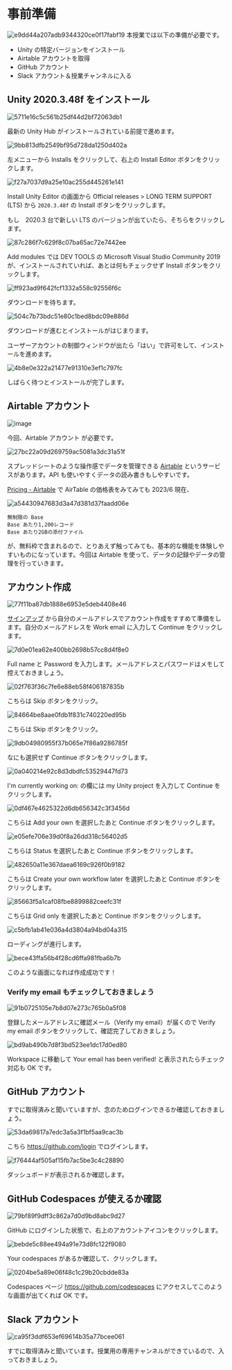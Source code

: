 # 事前準備

![e9dd44a207adb9344320ce0f17fabf19](https://i.gyazo.com/e9dd44a207adb9344320ce0f17fabf19.png)
本授業では以下の準備が必要です。

- Unity の特定バージョンをインストール
- Airtable アカウントを取得
- GitHub アカウント
- Slack アカウント＆授業チャンネルに入る

## Unity 2020.3.48f をインストール

![5711e16c5c561b25df44d2bf72063db1](https://i.gyazo.com/5711e16c5c561b25df44d2bf72063db1.png)

最新の Unity Hub がインストールされている前提で進めます。

![9bb813dfb2549bf95d728da1250d402a](https://i.gyazo.com/9bb813dfb2549bf95d728da1250d402a.png)

左メニューから Installs をクリックして、右上の Install Editor ボタンをクリックします。

![f27a7037d9a25e10ac255d445261e141](https://i.gyazo.com/f27a7037d9a25e10ac255d445261e141.png)

Install Unity Editor の画面から Official releases > LONG TERM SUPPORT (LTS) から `2020.3.48f` の Install ボタンをクリックします。

もし　2020.3 台で新しい LTS のバージョンが出ていたら、そちらをクリックします。

![87c286f7c629f8c07ba65ac72e7442ee](https://i.gyazo.com/87c286f7c629f8c07ba65ac72e7442ee.jpg)

Add modules では DEV TOOLS の Microsoft Visual Studio Community 2019 が、インストールされていれば、あとは何もチェックせず Install ボタンをクリックします。

![ff923ad9f642fcf1332a558c92556f6c](https://i.gyazo.com/ff923ad9f642fcf1332a558c92556f6c.png)

ダウンロードを待ちます。

![504c7b73bdc51e80c1bed8bdc09e886d](https://i.gyazo.com/504c7b73bdc51e80c1bed8bdc09e886d.png)

ダウンロードが進むとインストールがはじまります。

ユーザーアカウントの制御ウィンドウが出たら「はい」で許可をして、インストールを進めます。

![4b8e0e322a21477e91310e3ef1c797fc](https://i.gyazo.com/4b8e0e322a21477e91310e3ef1c797fc.png)

しばらく待つとインストールが完了します。

## Airtable アカウント

![image](https://i.gyazo.com/2fa709857524e4f85423675808a883d4.png)

今回、Airtable アカウント が必要です。

![27bc22a09d269759ac5081a3dc31a51f](https://i.gyazo.com/27bc22a09d269759ac5081a3dc31a51f.jpg)

スプレッドシートのような操作感でデータを管理できる <a href="https://www.airtable.com/product" target="_blank">Airtable</a> というサービスがあります。API も使いやすくデータの読み書きもしやすいです。

<a href="https://airtable.com/pricing" target="_blank">Pricing - Airtable</a> で AirTable の価格表をみてみても 2023/6 現在、

![a54430947683d3a47d381d37faadd06e](https://i.gyazo.com/a54430947683d3a47d381d37faadd06e.png)

```
無制限の Base
Base あたり1,200レコード
Base あたり2GBの添付ファイル
```

が、無料枠で含まれるので、とりあえず触ってみても、基本的な機能を体験しやすいものになっています。今回は Airtable を使って、データの記録やデータの管理を行っていきます。

## アカウント作成

![77f11ba87db1888e6953e5deb4408e46](https://i.gyazo.com/77f11ba87db1888e6953e5deb4408e46.png)

<a href="https://airtable.com/signup" target="_blank">サインアップ</a> から自分のメールアドレスでアカウント作成をすすめて準備をします。自分のメールアドレスを Work email に入力して Continue をクリックします。

![7d0e01ea62e400bb2698b57cc8d4f8e0](https://i.gyazo.com/7d0e01ea62e400bb2698b57cc8d4f8e0.png)

Full name と Password を入力します。メールアドレスとパスワードはメモして控えておきましょう。

![02f763f36c7fe6e88eb58f406187835b](https://i.gyazo.com/02f763f36c7fe6e88eb58f406187835b.png)

こちらは Skip ボタンをクリック。

![84664be8aae0fdb1f831c740220ed95b](https://i.gyazo.com/84664be8aae0fdb1f831c740220ed95b.png)

こちらは Skip ボタンをクリック。

![9db04980955f37b065e7f86a9286785f](https://i.gyazo.com/9db04980955f37b065e7f86a9286785f.png)

なにも選択せず Continue ボタンをクリックします。

![0a040214e92c8d3dbdfc53529447fd73](https://i.gyazo.com/0a040214e92c8d3dbdfc53529447fd73.png)

I'm currently working on: の欄には my Unity project を入力して Continue をクリックします。

![0df467e4625322d6db656342c3f3456d](https://i.gyazo.com/0df467e4625322d6db656342c3f3456d.png)

こちらは Add your own を選択したあと Continue ボタンをクリックします。

![e05efe706e39d0f8a26dd318c56402d5](https://i.gyazo.com/e05efe706e39d0f8a26dd318c56402d5.png)

こちらは Status を選択したあと Continue ボタンをクリックします。

![482650a11e367daea6169c926f0b9182](https://i.gyazo.com/482650a11e367daea6169c926f0b9182.png)

こちらは Create your own workflow later を選択したあと Continue ボタンをクリックします。

![85663f5a1caf08fbe8899882ceefc31f](https://i.gyazo.com/85663f5a1caf08fbe8899882ceefc31f.png)

こちらは Grid only を選択したあと Continue ボタンをクリックします。

![c5bfb1ab41e036a4d3804a94bd04a315](https://i.gyazo.com/c5bfb1ab41e036a4d3804a94bd04a315.png)

ローディングが進行します。

![bece43ffa56b4f28cd6ffa981fba6b7b](https://i.gyazo.com/bece43ffa56b4f28cd6ffa981fba6b7b.png)

このような画面になれば作成成功です！

### Verify my email もチェックしておきましょう

![91b0725105e7b8d07e273c765b0a5f08](https://i.gyazo.com/91b0725105e7b8d07e273c765b0a5f08.png)

登録したメールアドレスに確認メール（Verify my email）が届くので Verify my email ボタンをクリックして、確認完了しておきましょう。

![bd9ab490b7d8f3bd523ee1dc17d0ed80](https://i.gyazo.com/bd9ab490b7d8f3bd523ee1dc17d0ed80.png)

Workspace に移動して Your email has been verified! と表示されたらチェック対応も OK です。

## GitHub アカウント

すでに取得済みと聞いていますが、念のためログインできるか確認しておきましょう。

![53da69817a7edc3a5a3f1bf5aa9cac3b](https://i.gyazo.com/53da69817a7edc3a5a3f1bf5aa9cac3b.png)

こちら https://github.com/login でログインします。

![f76444af505af15fb7ac5be3c4c28890](https://i.gyazo.com/f76444af505af15fb7ac5be3c4c28890.png)

ダッシュボードが表示されるか確認します。

## GitHub Codespaces が使えるか確認

![79bf89f9dff3c862a7d0d9bd8abc9d27](https://i.gyazo.com/79bf89f9dff3c862a7d0d9bd8abc9d27.png)

GitHub にログインした状態で、右上のアカウントアイコンをクリックします。

![bebde5c88ee494a91e73d8fc122f9080](https://i.gyazo.com/bebde5c88ee494a91e73d8fc122f9080.png)

Your codespaces があるか確認して、クリックします。

![0204be5a89e06f48c1c29b20cbdde83a](https://i.gyazo.com/0204be5a89e06f48c1c29b20cbdde83a.png)

Codespaces ページ https://github.com/codespaces にアクセスしてこのような画面が出てくれば OK です。

## Slack アカウント

![ca95f3ddf653ef69614b35a77bcee061](https://i.gyazo.com/ca95f3ddf653ef69614b35a77bcee061.png)

すでに取得済みと聞いています。授業用の専用チャンネルができているので、入っておきましょう。